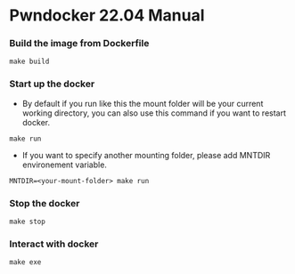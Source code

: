 # Pwndocker 22.04 Manual

### Build the image from Dockerfile

```
make build
```

### Start up the docker

* By default if you run like this the mount folder will be your current working directory, you can also use this command if you want to restart docker.
```
make run
```

* If you want to specify another mounting folder, please add MNTDIR environement variable.
```
MNTDIR=<your-mount-folder> make run
```

### Stop the docker

```
make stop
```

### Interact with docker

```
make exe
```
